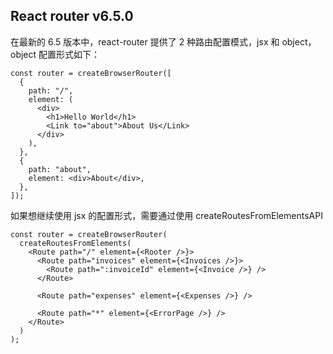 ## React router v6.5.0

在最新的 6.5 版本中，react-router 提供了 2 种路由配置模式，jsx 和 object，object 配置形式如下：

```
const router = createBrowserRouter([
  {
    path: "/",
    element: (
      <div>
        <h1>Hello World</h1>
        <Link to="about">About Us</Link>
      </div>
    ),
  },
  {
    path: "about",
    element: <div>About</div>,
  },
]);

```

如果想继续使用 jsx 的配置形式，需要通过使用 createRoutesFromElementsAPI

```
const router = createBrowserRouter(
  createRoutesFromElements(
    <Route path="/" element={<Rooter />}>
      <Route path="invoices" element={<Invoices />}>
        <Route path=":invoiceId" element={<Invoice />} />
      </Route>

      <Route path="expenses" element={<Expenses />} />

      <Route path="*" element={<ErrorPage />} />
    </Route>
  )
);
```
